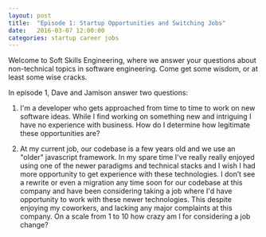 ```yaml
---
layout: post
title:  "Episode 1: Startup Opportunities and Switching Jobs"
date:   2016-03-07 12:00:00
categories: startup career jobs
---
```


Welcome to Soft Skills Engineering, where we answer your questions about non-technical topics in software engineering.
Come get some wisdom, or at least some wise cracks.

In episode 1, Dave and Jamison answer two questions:

1. I'm a developer who gets approached from time to time to work on new software ideas. While I find working on something new and intriguing I have no experience with business. How do I determine how legitimate these opportunities are?

2. At my current job, our codebase is a few years old and we use an "older" javascript framework. In my spare time I've really really enjoyed using one of the newer paradigms and technical stacks and I wish I had more opportunity to get experience with these technologies. I don’t see a rewrite or even a migration any time soon for our codebase at this company and have been considering taking a job where I'd have opportunity to work with these newer technologies. This despite enjoying my coworkers, and lacking any major complaints at this company. On a scale from 1 to 10 how crazy am I for considering a job change?
